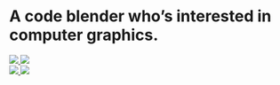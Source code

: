 # A code blender who’s interested in computer graphics.

<!--
**whwuhan/whwuhan** is a ✨ _special_ ✨ repository because its `README.md` (this file) appears on your GitHub profile.

Here are some ideas to get you started:

- 🔭 I’m currently working on ...
- 🌱 I’m currently learning ...
- 👯 I’m looking to collaborate on ...
- 🤔 I’m looking for help with ...
- 💬 Ask me about ...
- 📫 How to reach me: ...
- 😄 Pronouns: ...
- ⚡ Fun fact: ...
-->
<div>
   <div>
      <!-- github统计 -->
      <a href="https://github.com/whwuhan">
         <img src="https://github-readme-stats.vercel.app/api?username=whwuhan&theme=tokyonight&show_icons=true&count_private=true" />
      </a>
      <a href="https://github.com/whwuhan">
         <!-- 语言统计 -->
         <img src="https://github-readme-stats.vercel.app/api/top-langs?username=whwuhan&layout=compact" />
      </a>
   </div>

   <div>
      
   </div>
   <div>
      <a href="https://github.com/whwuhan/Coolender">
         <img src="https://github-readme-stats.vercel.app/api/pin/?username=whwuhan&repo=Coolender" />
      </a>
      <a href="https://github.com/whwuhan/Registration">
         <img src="https://github-readme-stats.vercel.app/api/pin/?username=whwuhan&repo=Registration" />
      </a>
   </div>
</div>









